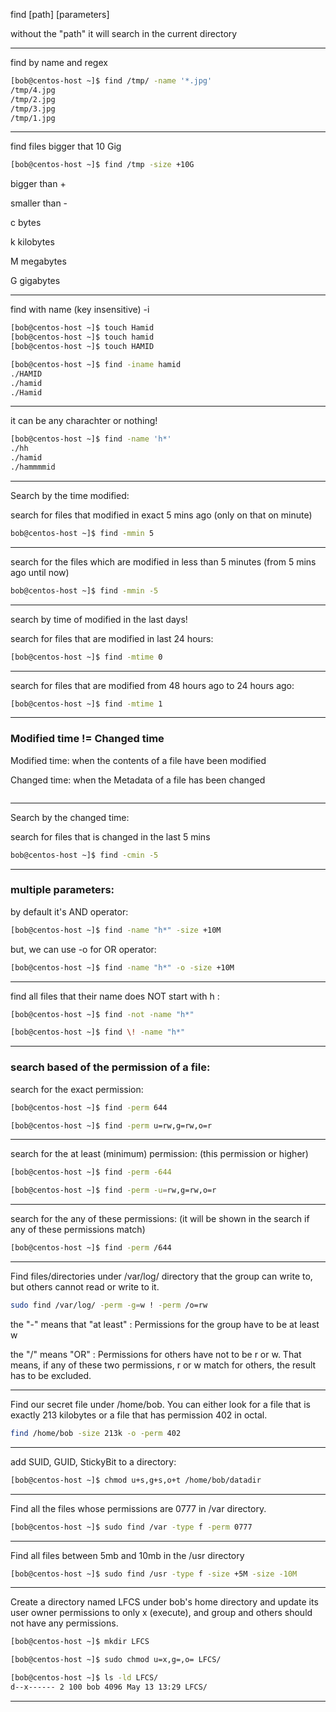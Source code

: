 

find [path] [parameters]

without the "path" it will search in the current directory


________________________________________________________________________________________________



find by name and regex

```bash
[bob@centos-host ~]$ find /tmp/ -name '*.jpg'
/tmp/4.jpg
/tmp/2.jpg
/tmp/3.jpg
/tmp/1.jpg
```

________________________________________________________________________________________________


find files bigger that 10 Gig

```bash
[bob@centos-host ~]$ find /tmp -size +10G
```

   bigger than  +
   
   smaller than -

c   bytes

k   kilobytes

M   megabytes

G   gigabytes

________________________________________________________________________________________________


find with name (key insensitive) -i

```bash
[bob@centos-host ~]$ touch Hamid
[bob@centos-host ~]$ touch hamid
[bob@centos-host ~]$ touch HAMID

[bob@centos-host ~]$ find -iname hamid
./HAMID
./hamid
./Hamid
```

________________________________________________________________________________________________


it can be any charachter or nothing!

```bash
[bob@centos-host ~]$ find -name 'h*'
./hh
./hamid
./hammmmid
```

________________________________________________________________________________________________


Search by the time modified:

search for files that modified in exact 5 mins ago (only on that on minute)

```bash
bob@centos-host ~]$ find -mmin 5
```

________________________________________________________________________________________________


search for the files which are modified in less than 5 minutes (from 5 mins ago until now)

```bash
bob@centos-host ~]$ find -mmin -5
```

________________________________________________________________________________________________


search by time of modified in the last days!

search for files that are modified in last 24 hours:

```bash
[bob@centos-host ~]$ find -mtime 0
```

________________________________________________________________________________________________



search for files that are modified from 48 hours ago to 24 hours ago:

```bash
[bob@centos-host ~]$ find -mtime 1
```

________________________________________________________________________________________________


### Modified time != Changed time

Modified time: when the contents of a file have been modified

Changed time:  when the Metadata of a file has been changed
```bash

```

________________________________________________________________________________________________



Search by the changed time:

search for files that is changed in the last 5 mins

```bash
bob@centos-host ~]$ find -cmin -5
```

________________________________________________________________________________________________


### multiple parameters:

by default it's AND operator:

```bash
[bob@centos-host ~]$ find -name "h*" -size +10M
```

but, we can use  -o   for OR operator:

```bash
[bob@centos-host ~]$ find -name "h*" -o -size +10M
```


________________________________________________________________________________________________


find all files that their name does NOT start with h :

```bash
[bob@centos-host ~]$ find -not -name "h*"
```

```bash
[bob@centos-host ~]$ find \! -name "h*"
```

________________________________________________________________________________________________


### search based of the permission of a file:

search for the exact permission:

```bash
[bob@centos-host ~]$ find -perm 644
```

```bash
[bob@centos-host ~]$ find -perm u=rw,g=rw,o=r
```

________________________________________________________________________________________________


search for the at least (minimum) permission: (this permission or higher)

```bash
[bob@centos-host ~]$ find -perm -644
```


```bash
[bob@centos-host ~]$ find -perm -u=rw,g=rw,o=r
```


________________________________________________________________________________________________


search for the any of these permissions: (it will be shown in the search if any of these permissions match)

```bash
[bob@centos-host ~]$ find -perm /644
```

________________________________________________________________________________________________


Find files/directories under /var/log/ directory that the group can write to, but others cannot read or write to it. 


```bash
sudo find /var/log/ -perm -g=w ! -perm /o=rw
```

the "-" means that "at least" : Permissions for the group have to be at least w

the "/" means "OR" : Permissions for others have not to be r or w. That means, if any of these two permissions, r or w match for others, the result has to be excluded.

________________________________________________________________________________________________


Find our secret file under /home/bob. You can either look for a file that is exactly 213 kilobytes or a file that has permission 402 in octal.

```bash
find /home/bob -size 213k -o -perm 402
```

________________________________________________________________________________________________


add SUID, GUID, StickyBit to a directory:

```bash
[bob@centos-host ~]$ chmod u+s,g+s,o+t /home/bob/datadir
```

________________________________________________________________________________________________


Find all the files whose permissions are 0777 in /var directory.

```bash
[bob@centos-host ~]$ sudo find /var -type f -perm 0777 
```

________________________________________________________________________________________________


Find all files between 5mb and 10mb in the /usr directory

```bash
[bob@centos-host ~]$ sudo find /usr -type f -size +5M -size -10M
```

________________________________________________________________________________________________


Create a directory named LFCS under bob's home directory and update its user owner permissions to only x (execute),
and group and others should not have any permissions.

```bash
[bob@centos-host ~]$ mkdir LFCS

[bob@centos-host ~]$ sudo chmod u=x,g=,o= LFCS/

[bob@centos-host ~]$ ls -ld LFCS/
d--x------ 2 100 bob 4096 May 13 13:29 LFCS/
```

________________________________________________________________________________________________
